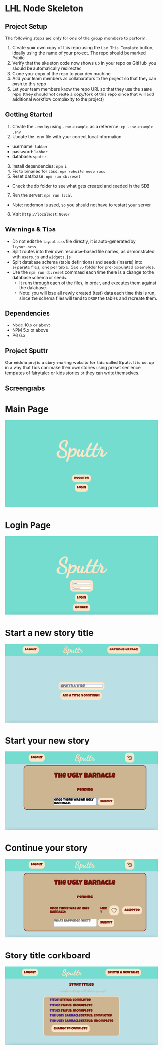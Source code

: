 LHL Node Skeleton
=========

## Project Setup

The following steps are only for _one_ of the group members to perform.

1. Create your own copy of this repo using the `Use This Template` button, ideally using the name of your project. The repo should be marked Public
2. Verify that the skeleton code now shows up in your repo on GitHub, you should be automatically redirected
3. Clone your copy of the repo to your dev machine
4. Add your team members as collaborators to the project so that they can push to this repo
5. Let your team members know the repo URL so that they use the same repo (they should _not_ create a copy/fork of this repo since that will add additional workflow complexity to the project)


## Getting Started

1. Create the `.env` by using `.env.example` as a reference: `cp .env.example .env`
2. Update the .env file with your correct local information 
  - username: `labber` 
  - password: `labber` 
  - database: `sputtr`
3. Install dependencies: `npm i`
4. Fix to binaries for sass: `npm rebuild node-sass`
5. Reset database: `npm run db:reset`
  - Check the db folder to see what gets created and seeded in the SDB
7. Run the server: `npm run local`
  - Note: nodemon is used, so you should not have to restart your server
8. Visit `http://localhost:8080/`

## Warnings & Tips

- Do not edit the `layout.css` file directly, it is auto-generated by `layout.scss`
- Split routes into their own resource-based file names, as demonstrated with `users.js` and `widgets.js`
- Split database schema (table definitions) and seeds (inserts) into separate files, one per table. See `db` folder for pre-populated examples. 
- Use the `npm run db:reset` command each time there is a change to the database schema or seeds. 
  - It runs through each of the files, in order, and executes them against the database. 
  - Note: you will lose all newly created (test) data each time this is run, since the schema files will tend to `DROP` the tables and recreate them.

## Dependencies

- Node 10.x or above
- NPM 5.x or above
- PG 6.x


## Project Sputtr 
Our middie proj is a story-making website for kids called Sputtr.
It is set up in a way that kids can make their own stories using preset sentence templates of fairytales or kids stories or they can write themselves.

## Screengrabs

# Main Page
!["Sputtr Main Page"](https://github.com/kcruz95/story-creator-middie/blob/master/docs/Sputtr%20Main%20Page.png?raw=true)

# Login Page
!["Sputtr Login Page"](https://github.com/kcruz95/story-creator-middie/blob/master/docs/Sputtr%20Login%20Page.png?raw=true)

# Start a new story title
!["Sputtr Start A New Story Title Page"](https://github.com/kcruz95/story-creator-middie/blob/master/docs/Sputtr%20A%20New%20Tale%20Page.png?raw=true)

# Start your new story
!["Sputtr Start Your New Story Page"](https://github.com/kcruz95/story-creator-middie/blob/master/docs/Sputtr%20Writing%20A%20New%20Story.png?raw=true)

# Continue your story
!["Sputtr Continue Your Story Page"](https://github.com/kcruz95/story-creator-middie/blob/master/docs/Sputtr%20Continuing%20A%20Story.png?raw=true)

# Story title corkboard
!["Sputtr Story Title Corkboard Page"](https://github.com/kcruz95/story-creator-middie/blob/master/docs/Sputtr%20Story%20Titles%20Page.png?raw=true)
